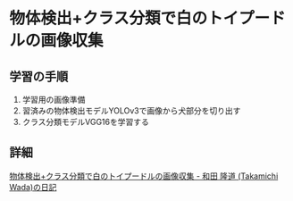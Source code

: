 # 物体検出+クラス分類で白のトイプードルの画像収集
## 学習の手順
1. 学習用の画像準備
2. 習済みの物体検出モデルYOLOv3で画像から犬部分を切り出す
3. クラス分類モデルVGG16を学習する
## 詳細
[物体検出\+クラス分類で白のトイプードルの画像収集 \- 和田 隆道 \(Takamichi Wada\)の日記](https://person.hatenablog.jp/entry/2019/11/02/201053)
